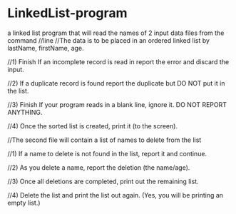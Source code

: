 # LinkedList-program
a linked list program that will read the names of 2 input data files from the command
//line 
//The data is to be placed in an ordered linked list by lastName, firstName, age.

//1)	Finish If an incomplete record is read in report the error and discard the input.

//2)	If a duplicate record is found report the duplicate but DO NOT put it in the list.

//3)	Finish If your program reads in a blank line, ignore it. DO NOT REPORT ANYTHING.

//4)	Once the sorted list is created, print it (to the screen). 

//The second file will contain a list of names to delete from the list 

//1)	If a name to delete is not found in the list, report it  and continue.

//2)	As you delete a name, report the deletion (the name/age).

//3)	Once all deletions are completed, print out the remaining list.

//4)	Delete the list and print the list out again. (Yes, you will be printing an empty list.)
